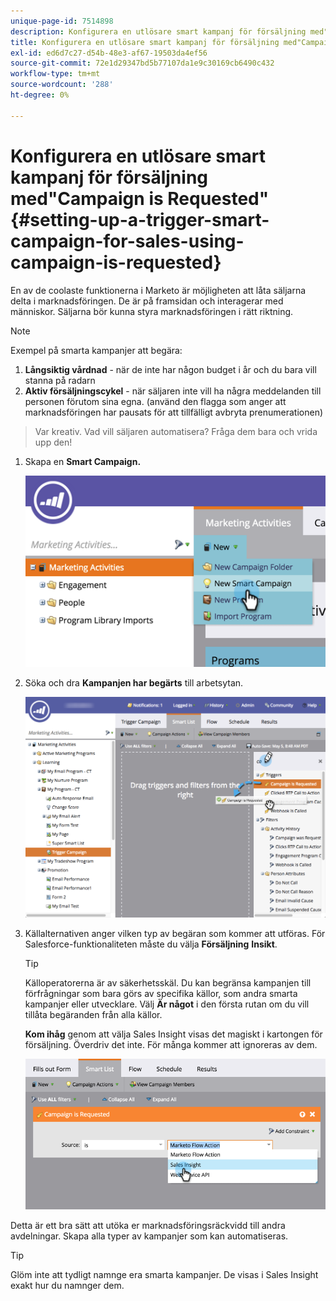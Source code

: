 ```yaml
---
unique-page-id: 7514898
description: Konfigurera en utlösare smart kampanj för försäljning med"Campaign is Requested" - Marketo Docs - Product Documentation
title: Konfigurera en utlösare smart kampanj för försäljning med"Campaign is Requested"
exl-id: ed6d7c27-d54b-48e3-af67-19503da4ef56
source-git-commit: 72e1d29347bd5b77107da1e9c30169cb6490c432
workflow-type: tm+mt
source-wordcount: '288'
ht-degree: 0%

---
```


# Konfigurera en utlösare smart kampanj för försäljning med&quot;Campaign is Requested&quot; {#setting-up-a-trigger-smart-campaign-for-sales-using-campaign-is-requested}

En av de coolaste funktionerna i Marketo är möjligheten att låta säljarna delta i marknadsföringen. De är på framsidan och interagerar med människor. Säljarna bör kunna styra marknadsföringen i rätt riktning.

>[!NOTE]
>
>Exempel på smarta kampanjer att begära:
>
>1. **Långsiktig vårdnad** - när de inte har någon budget i år och du bara vill stanna på radarn
>1. **Aktiv försäljningscykel** - när säljaren inte vill ha några meddelanden till personen förutom sina egna. (använd den flagga som anger att marknadsföringen har pausats för att tillfälligt avbryta prenumerationen)

>
>Var kreativ. Vad vill säljaren automatisera? Fråga dem bara och vrida upp den!

1. Skapa en **Smart Campaign.**

   ![](assets/image2015-5-20-16-3a3-3a25.png)

1. Söka och dra **Kampanjen har begärts** till arbetsytan.

   ![](assets/campaignfilterdrag.png)

1. Källalternativen anger vilken typ av begäran som kommer att utföras. För Salesforce-funktionaliteten måste du välja **Försäljning** **Insikt**.

   >[!TIP]
   >
   >Källoperatorerna är av säkerhetsskäl. Du kan begränsa kampanjen till förfrågningar som bara görs av specifika källor, som andra smarta kampanjer eller utvecklare. Välj **Är något** i den första rutan om du vill tillåta begäranden från alla källor.
   >
   >**Kom ihåg** genom att välja Sales Insight visas det magiskt i kartongen för försäljning. Överdriv det inte. För många kommer att ignoreras av dem.

   ![](assets/image2015-5-20-17-3a56-3a56.png)

Detta är ett bra sätt att utöka er marknadsföringsräckvidd till andra avdelningar. Skapa alla typer av kampanjer som kan automatiseras.

>[!TIP]
>
>Glöm inte att tydligt namnge era smarta kampanjer. De visas i Sales Insight exakt hur du namnger dem.
